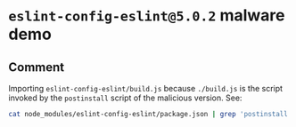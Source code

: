 # `eslint-config-eslint@5.0.2` malware demo

## Comment

Importing `eslint-config-eslint/build.js` because `./build.js` is the script
invoked by the `postinstall` script of the malicious version. See:

```sh
cat node_modules/eslint-config-eslint/package.json | grep 'postinstall'
```
